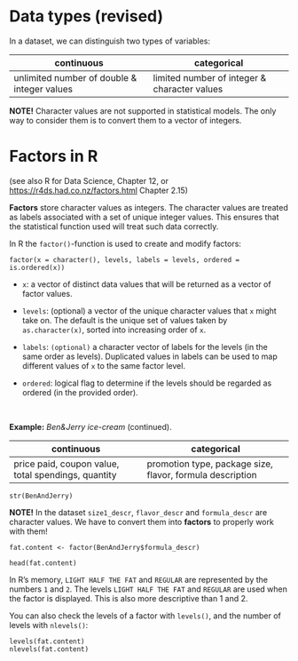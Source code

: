 # Data types (revised)

In a dataset, we can distinguish two types of variables: 


| **continuous** | **categorical** |
|-----------------------------------------------|------------------------------------------------|
| unlimited number of double \& integer values | limited number of integer \& character values |

**NOTE!** Character values are not supported in statistical models. The only way to consider them is to convert them to a vector of integers. 

# Factors in R

(see also R for Data Science, Chapter 12, or https://r4ds.had.co.nz/factors.html Chapter 2.15)

**Factors** store character values as integers. The character values are treated as labels associated with a set of unique integer values. This ensures that the statistical function used will treat such data correctly.

In R the `factor()`-function is used to create and modify factors: 

~~~
factor(x = character(), levels, labels = levels, ordered = is.ordered(x))
~~~

* `x`: a vector of distinct data values that will be returned as a vector of factor values.

* `levels`: (optional) a vector of the unique character values that `x` might take on. The default is the unique set of values taken by `as.character(x)`, sorted into increasing order of `x`. 

* `labels`: `(optional)` a character vector of labels for the levels (in the same order as levels). Duplicated values in labels can be used to map different values of `x` to the same factor level.

* `ordered`: logical flag to determine if the levels should be regarded as ordered (in the provided order).

<br> 

**Example:** _Ben\&Jerry ice-cream_ (continued).

| **continuous** | **categorical** |
|-----------------------------------------------|------------------------------------------------|
| price paid, coupon value, total spendings, quantity | promotion type, package size, flavor, formula description |

```{r}
str(BenAndJerry)
```

**NOTE!** In the dataset `size1_descr`, `flavor_descr` and `formula_descr` are character values. We have to convert them into **factors** to properly work with them!


```{r}
fat.content <- factor(BenAndJerry$formula_descr)
```
```{r}
head(fat.content)
```

In R’s memory, `LIGHT HALF THE FAT` and `REGULAR` are represented by the numbers `1` and `2`. The levels `LIGHT HALF THE FAT` and `REGULAR` are used when the factor is displayed. This is also more descriptive than 1 and 2.

You can also check the levels of a factor with `levels()`, and the number of levels with `nlevels()`:

```{r}
levels(fat.content)
nlevels(fat.content)
```
